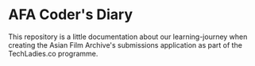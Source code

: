 # AFA Coder's Diary

This repository is a little documentation about our learning-journey when
creating the Asian Film Archive's submissions application as part of the
TechLadies.co programme.
